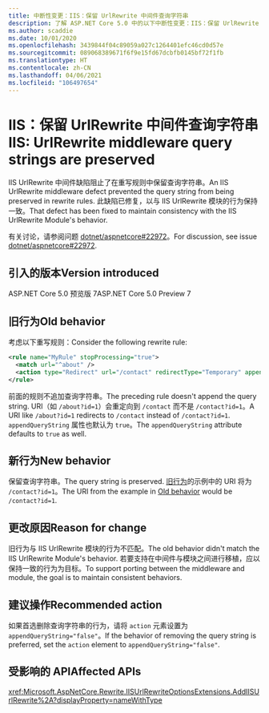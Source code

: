 ```yaml
---
title: 中断性变更：IIS：保留 UrlRewrite 中间件查询字符串
description: 了解 ASP.NET Core 5.0 中的以下中断性变更：IIS：保留 UrlRewrite 中间件查询字符串
ms.author: scaddie
ms.date: 10/01/2020
ms.openlocfilehash: 3439844f04c89059a027c1264401efc46cd0d57e
ms.sourcegitcommit: 089068389671f6f9e15fd67dcbfb0145bf72f1fb
ms.translationtype: HT
ms.contentlocale: zh-CN
ms.lasthandoff: 04/06/2021
ms.locfileid: "106497654"
---
```

# <a name="iis-urlrewrite-middleware-query-strings-are-preserved"></a><span data-ttu-id="8aaf9-103">IIS：保留 UrlRewrite 中间件查询字符串</span><span class="sxs-lookup"><span data-stu-id="8aaf9-103">IIS: UrlRewrite middleware query strings are preserved</span></span>

<span data-ttu-id="8aaf9-104">IIS UrlRewrite 中间件缺陷阻止了在重写规则中保留查询字符串。</span><span class="sxs-lookup"><span data-stu-id="8aaf9-104">An IIS UrlRewrite middleware defect prevented the query string from being preserved in rewrite rules.</span></span> <span data-ttu-id="8aaf9-105">此缺陷已修复，以与 IIS UrlRewrite 模块的行为保持一致。</span><span class="sxs-lookup"><span data-stu-id="8aaf9-105">That defect has been fixed to maintain consistency with the IIS UrlRewrite Module's behavior.</span></span>

<span data-ttu-id="8aaf9-106">有关讨论，请参阅问题 [dotnet/aspnetcore#22972](https://github.com/dotnet/aspnetcore/issues/22972)。</span><span class="sxs-lookup"><span data-stu-id="8aaf9-106">For discussion, see issue [dotnet/aspnetcore#22972](https://github.com/dotnet/aspnetcore/issues/22972).</span></span>

## <a name="version-introduced"></a><span data-ttu-id="8aaf9-107">引入的版本</span><span class="sxs-lookup"><span data-stu-id="8aaf9-107">Version introduced</span></span>

<span data-ttu-id="8aaf9-108">ASP.NET Core 5.0 预览版 7</span><span class="sxs-lookup"><span data-stu-id="8aaf9-108">ASP.NET Core 5.0 Preview 7</span></span>

## <a name="old-behavior"></a><span data-ttu-id="8aaf9-109">旧行为</span><span class="sxs-lookup"><span data-stu-id="8aaf9-109">Old behavior</span></span>

<span data-ttu-id="8aaf9-110">考虑以下重写规则：</span><span class="sxs-lookup"><span data-stu-id="8aaf9-110">Consider the following rewrite rule:</span></span>

```xml
<rule name="MyRule" stopProcessing="true">
  <match url="^about" />
  <action type="Redirect" url="/contact" redirectType="Temporary" appendQueryString="true" />
</rule>
```

<span data-ttu-id="8aaf9-111">前面的规则不追加查询字符串。</span><span class="sxs-lookup"><span data-stu-id="8aaf9-111">The preceding rule doesn't append the query string.</span></span> <span data-ttu-id="8aaf9-112">URI（如 `/about?id=1`）会重定向到 `/contact` 而不是 `/contact?id=1`。</span><span class="sxs-lookup"><span data-stu-id="8aaf9-112">A URI like `/about?id=1` redirects to `/contact` instead of `/contact?id=1`.</span></span> <span data-ttu-id="8aaf9-113">`appendQueryString` 属性也默认为 `true`。</span><span class="sxs-lookup"><span data-stu-id="8aaf9-113">The `appendQueryString` attribute defaults to `true` as well.</span></span>

## <a name="new-behavior"></a><span data-ttu-id="8aaf9-114">新行为</span><span class="sxs-lookup"><span data-stu-id="8aaf9-114">New behavior</span></span>

<span data-ttu-id="8aaf9-115">保留查询字符串。</span><span class="sxs-lookup"><span data-stu-id="8aaf9-115">The query string is preserved.</span></span> <span data-ttu-id="8aaf9-116">[旧行为](#old-behavior)的示例中的 URI 将为 `/contact?id=1`。</span><span class="sxs-lookup"><span data-stu-id="8aaf9-116">The URI from the example in [Old behavior](#old-behavior) would be `/contact?id=1`.</span></span>

## <a name="reason-for-change"></a><span data-ttu-id="8aaf9-117">更改原因</span><span class="sxs-lookup"><span data-stu-id="8aaf9-117">Reason for change</span></span>

<span data-ttu-id="8aaf9-118">旧行为与 IIS UrlRewrite 模块的行为不匹配。</span><span class="sxs-lookup"><span data-stu-id="8aaf9-118">The old behavior didn't match the IIS UrlRewrite Module's behavior.</span></span> <span data-ttu-id="8aaf9-119">若要支持在中间件与模块之间进行移植，应以保持一致的行为为目标。</span><span class="sxs-lookup"><span data-stu-id="8aaf9-119">To support porting between the middleware and module, the goal is to maintain consistent behaviors.</span></span>

## <a name="recommended-action"></a><span data-ttu-id="8aaf9-120">建议操作</span><span class="sxs-lookup"><span data-stu-id="8aaf9-120">Recommended action</span></span>

<span data-ttu-id="8aaf9-121">如果首选删除查询字符串的行为，请将 `action` 元素设置为 `appendQueryString="false"`。</span><span class="sxs-lookup"><span data-stu-id="8aaf9-121">If the behavior of removing the query string is preferred, set the `action` element to `appendQueryString="false"`.</span></span>

## <a name="affected-apis"></a><span data-ttu-id="8aaf9-122">受影响的 API</span><span class="sxs-lookup"><span data-stu-id="8aaf9-122">Affected APIs</span></span>

<xref:Microsoft.AspNetCore.Rewrite.IISUrlRewriteOptionsExtensions.AddIISUrlRewrite%2A?displayProperty=nameWithType>

<!--

### Category

ASP.NET Core

### Affected APIs

`Overload:Microsoft.AspNetCore.Rewrite.IISUrlRewriteOptionsExtensions.AddIISUrlRewrite`

-->

